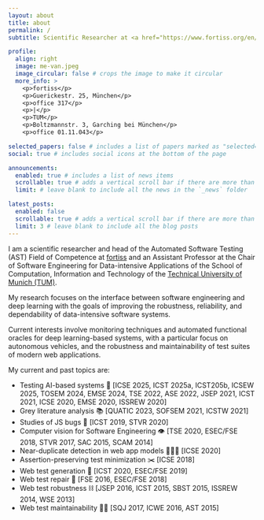 ```yaml
---
layout: about
title: about
permalink: /
subtitle: Scientific Researcher at <a href="https://www.fortiss.org/en/">fortiss</a> &#x2022; Assistant Professor at the <a href="https://www.tum.de/en/">Technical University of Munich</a>

profile:
  align: right
  image: me-van.jpeg
  image_circular: false # crops the image to make it circular
  more_info: >
    <p>fortiss</p>
    <p>Guerickestr. 25, München</p>
    <p>office 317</p>
    <p>|</p>
    <p>TUM</p>
    <p>Boltzmannstr. 3, Garching bei München</p>
    <p>office 01.11.043</p>

selected_papers: false # includes a list of papers marked as "selected={true}"
social: true # includes social icons at the bottom of the page

announcements:
  enabled: true # includes a list of news items
  scrollable: true # adds a vertical scroll bar if there are more than 3 news items
  limit: # leave blank to include all the news in the `_news` folder

latest_posts:
  enabled: false
  scrollable: true # adds a vertical scroll bar if there are more than 3 new posts items
  limit: 3 # leave blank to include all the blog posts
---
```


I am a scientific researcher and head of the Automated Software Testing (AST) Field of Competence at [fortiss](https://www.fortiss.org/en/) and 
an Assistant Professor at the Chair of Software Engineering for Data-intensive Applications of the School of Computation, Information and Technology of the [Technical University of Munich (TUM)](https://www.tum.de/en/).

My research focuses on the interface between software engineering and deep learning with the goals of improving the robustness, reliability, and dependability of data-intensive software systems. 

Current interests involve monitoring techniques and automated functional oracles for deep learning-based systems, with a particular focus on autonomous vehicles, and the robustness and maintainability of test suites of modern web applications.

<!--**💥 [Ph.D. positions available at the AST lab!](openings/)💥
🚨 Working on testing AI-enabled systems or using AI to test software? 🤖📊🧠 Consider submitting your papers on this special issues at the [Journal of Systems and Software](https://www.sciencedirect.com/journal/journal-of-systems-and-software/about/call-for-papers)! **-->

My current and past topics are:

* Testing AI-based systems :robot: [ICSE 2025, ICST 2025a, ICST205b, ICSEW 2025, TOSEM 2024, EMSE 2024, TSE 2022, ASE 2022, JSEP 2021, ICST 2021, ICSE 2020, EMSE 2020, ISSREW 2020]
* Grey literature analysis :books: [QUATIC 2023, SOFSEM 2021, ICSTW 2021]
* Studies of JS bugs :bug: [ICST 2019, STVR 2020]
* Computer vision for Software Engineering :eye: [TSE 2020, ESEC/FSE 2018, STVR 2017, SAC 2015, SCAM 2014]
* Near-duplicate detection in web app models :family_man_boy_boy: [ICSE 2020]
* Assertion-preserving test minimization :scissors: [ICSE 2018]
* Web test generation :pencil: [ICST 2020, ESEC/FSE 2019]
* Web test repair :wrench: [FSE 2016, ESEC/FSE 2018]
* Web test robustness :chains: [JSEP 2016, ICST 2015, SBST 2015, ISSREW 2014, WSE 2013]
* Web test maintainability :man_mechanic: [SQJ 2017, ICWE 2016, AST 2015]
